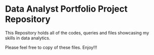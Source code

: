 # Data Analyst Portfolio Project Repository

This Repository holds all of the codes, queries and files showcasing my skills in data analytics.

Please feel free to copy of these files. Enjoy!!!
